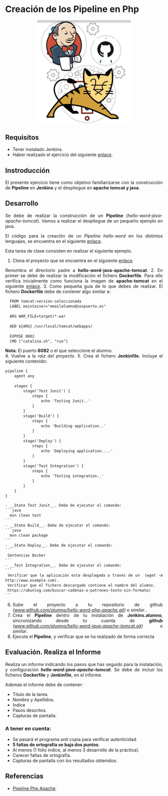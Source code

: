 <div align="justify">

# Creación de los Pipeline en Php

<div align="center">
  <img src="img/jenkis-apache-github.png" width="300px" />
</div>

## Requisitos

- Tener instalado Jenkins.
- Haber realizado el ejercicio del siguiente [enlace](https://github.com/jpexposito/docencia/blob/master/DPL/ARQUITECTURAS/tareas/despliegue-jsp-apache-tomcat.md).

## Instroducción

  El presente ejercicio tiene como objetivo familiarizarse con la construcción de __Pipeline__ en __Jenkins__ y el despliegue en __apache tomcat y java__.

## Desarrollo

  Se debe de realizar la construcción de un __Pipeline__ (_hello-word-java-apache-tomcat_). Vamos a realizar el despliegue de un pequeño ejemplo en java.

  El código para la creación de un _Pipeline hello-word_ en los distintos lenguajes, se encuentra en el siguiente [enlace](../PIPELINE-JENKINS.md).

  Esta tarea de clase consisten en realizar el siguiente ejemplo.

  1. Clona el proyecto que se encuentra en el siguiente [enlace](https://github.com/jpexposito/docencia/tree/master/COMUN/ejemplos/java/app-web-demo).

  Renombra el directorio padre a __hello-word-java-apache-tomcat__.
  2. En primer se debe de realizar la modificación el fichero __Dockerfile__. Para ello verifica inicialmente como funciona la imagen de __apache-tomcat__ en el siguiente [enlace](https://hub.docker.com/_/tomcat).
  3. Como pequeña guia de lo que debes de realizar. El fichero __Dockerfile__ debe de contener algo similar a:

  ```
    FROM tomcat:version-seleccionada
    LABEL maintainer="emailalumno@iespuerto.es"

    ARG WAR_FILE=target/*.war

    ADD ${ARG} /usr/local/tomcat/webapps/

    EXPOSE 8082
    CMD ["catalina.sh", "run"]
  ```
  __Nota__: El puerto __8082__ o el que seleccione el alumno.    
  4. Vuelve a la _raiz del proyecto_.
  5. Crea el fichero __Jenkinfile__. Incluye el siguiente contenido:

  ```
  pipeline {
      agent any

      stages {
          stage('Test Junit') {
              steps {
                  echo 'Testing Junit..'
              }
          }
          stage('Build') {
              steps {
                  echo 'Building application..'
              }
          }
          stage('Deploy') {
              steps {
                  echo 'Deploying application....'
              }
          }
          stage('Test Integration') {
              steps {
                  echo 'Testing integration..'
              }
          }
      }
  }
  ```
    - __State Test Junit__. Debe de ejecutar el comando:
    ```java
      mvn clean test
    ```
    - __State Build__. Debe de ejecutar el comando:
    ```java
      mvn clean package
    ```
    - __State Deploy__. Debe de ejecutar el comando:
    ```
     Sentencias Docker
    ```
    - __Test Integration__. Debe de ejecutar el comando:
    ```
     Verificar que la aplicación esta desplegada a través de un  (wget -m http://www.example.com).
     Verificar que el fichero descargado contiene el nombre del alumno.
     https://ubunlog.com/buscar-cadenas-o-patrones-texto-sin-formato/
    ```
  6. Sube el proyecto a tu repositorio de github _(www.github.com/alumno/hello-word-php-apache.git)_ o _similar_..
  7. Crea el __Pipeline__ dentro de tu instalación de __Jenkins.alumno__, sincronizando desde tu cuenta de __github__ _(www.github.com/alumno/hello-word-java-apache-tomcat.git)_ o _similar_.
  8. Ejecuta el __Pipeline__, y verificar que se ha realizado de forma correcta

## Evaluación. Realiza el Informe

  Realiza un informe indicando los pasos que has seguido para la instalación, y configuración  ___hello-word-java-apache-tomcat___. Se debe de incluir los ficheros __Dockerfile__ y __Jenkinfile__, en el informe.

  Además el informe debe de contener:
   - Titulo de la tarea.
   - Nombre y Apellidos.
   - Indice
   - Pasos descritos.
   - Capturas de pantalla.

### A tener en cuenta:

  - Se pasará el programa antí copia para verificar autenticidad.
  - __5 faltas de ortografía se baja dos puntos__.
  - Al menos (1 folio indice, al menos 3 desarrollo de la práctica).
  - Carecer faltas de ortografía.
  - Capturas de pantalla con los resultados obtenidos.

## Referencias
  - [Pipeline Php Apache](https://github.com/mfieldhouse/docker-php-helloworld).




</div>

